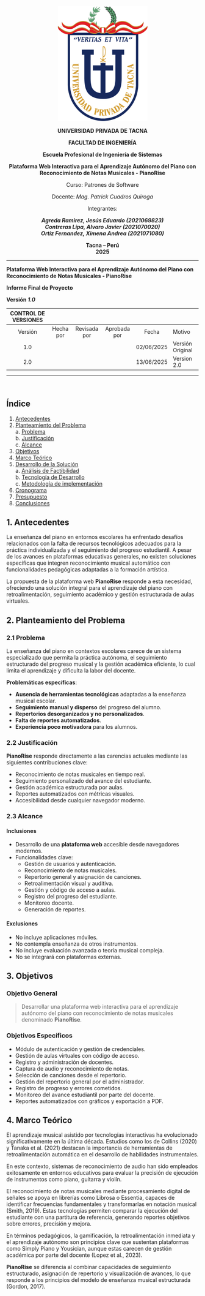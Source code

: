 <center>

[comment]: <img src="./media/media/image1.png" style="width:1.088in;height:1.46256in" alt="escudo.png" />

![./media/media/image1.png](../media/logo-upt.png)

**UNIVERSIDAD PRIVADA DE TACNA**

**FACULTAD DE INGENIERÍA**

**Escuela Profesional de Ingeniería de Sistemas**

**Plataforma Web Interactiva para el Aprendizaje Autónomo del Piano con Reconocimiento de Notas Musicales \- PianoRise**

Curso: Patrones de Software

Docente: *Mag. Patrick Cuadros Quiroga*

Integrantes:

***Agreda Ramirez, Jesús Eduardo 	  (2021069823)***  
***Contreras Lipa, Alvaro Javier    (2021070020)***  
***Ortiz Fernandez, Ximena Andrea 	(2021071080)***

**Tacna – Perú**  
**2025**
</center>

---

**Plataforma Web Interactiva para el Aprendizaje Autónomo del Piano con Reconocimiento de Notas Musicales \- PianoRise**

**Informe Final de Proyecto**

**Versión *1.0***

| CONTROL DE VERSIONES |  |  |  |  |  |
| :---: | :---: | :---: | :---: | :---: | ----- |
| Versión | Hecha por | Revisada por | Aprobada por | Fecha | Motivo |
| 1.0 |  |  |  | 02/06/2025 | Versión Original |
| 2.0 |  |  |  | 13/06/2025 | Version 2.0      |

---
<br>

## Índice

1. [Antecedentes](#1-antecedentes)  
2. [Planteamiento del Problema](#2-planteamiento-del-problema)  
   a. [Problema](#21-problema)  
   b. [Justificación](#22-justificación)  
   c. [Alcance](#23-alcance)  
3. [Objetivos](#3-objetivos)  
4. [Marco Teórico](#4-marco-teórico)  
5. [Desarrollo de la Solución](#5-desarrollo-de-la-solución)  
   a. [Análisis de Factibilidad](#51-análisis-de-factibilidad)  
   b. [Tecnología de Desarrollo](#52-tecnología-de-desarrollo)  
   c. [Metodología de implementación](#53-metodología-de-implementación)  
6. [Cronograma](#6-cronograma)  
7. [Presupuesto](#7-presupuesto)  
8. [Conclusiones](#8-conclusiones)

## 1. Antecedentes

La enseñanza del piano en entornos escolares ha enfrentado desafíos relacionados con la falta de recursos tecnológicos adecuados para la práctica individualizada y el seguimiento del progreso estudiantil. A pesar de los avances en plataformas educativas generales, no existen soluciones específicas que integren reconocimiento musical automático con funcionalidades pedagógicas adaptadas a la formación artística.

La propuesta de la plataforma web **PianoRise** responde a esta necesidad, ofreciendo una solución integral para el aprendizaje del piano con retroalimentación, seguimiento académico y gestión estructurada de aulas virtuales.

## 2. Planteamiento del Problema

### 2.1 Problema

La enseñanza del piano en contextos escolares carece de un sistema especializado que permita la práctica autónoma, el seguimiento estructurado del progreso musical y la gestión académica eficiente, lo cual limita el aprendizaje y dificulta la labor del docente.

**Problemáticas específicas**:

- **Ausencia de herramientas tecnológicas** adaptadas a la enseñanza musical escolar.
- **Seguimiento manual y disperso** del progreso del alumno.
- **Repertorios desorganizados y no personalizados**.
- **Falta de reportes automatizados**.
- **Experiencia poco motivadora** para los alumnos.

### 2.2 Justificación

**PianoRise** responde directamente a las carencias actuales mediante las siguientes contribuciones clave:

- Reconocimiento de notas musicales en tiempo real.  
- Seguimiento personalizado del avance del estudiante.  
- Gestión académica estructurada por aulas.  
- Reportes automatizados con métricas visuales.  
- Accesibilidad desde cualquier navegador moderno.

### 2.3 Alcance

#### Inclusiones

- Desarrollo de una **plataforma web** accesible desde navegadores modernos.
- Funcionalidades clave:
  - Gestión de usuarios y autenticación.
  - Reconocimiento de notas musicales.
  - Repertorio general y asignación de canciones.
  - Retroalimentación visual y auditiva.
  - Gestión y código de acceso a aulas.
  - Registro del progreso del estudiante.
  - Monitoreo docente.
  - Generación de reportes.

#### Exclusiones

- No incluye aplicaciones móviles.
- No contempla enseñanza de otros instrumentos.
- No incluye evaluación avanzada o teoría musical compleja.
- No se integrará con plataformas externas.

## 3. Objetivos

### Objetivo General

> Desarrollar una plataforma web interactiva para el aprendizaje autónomo del piano con reconocimiento de notas musicales denominado **PianoRise**.

### Objetivos Específicos

- Módulo de autenticación y gestión de credenciales.
- Gestión de aulas virtuales con código de acceso.
- Registro y administración de docentes.
- Captura de audio y reconocimiento de notas.
- Selección de canciones desde el repertorio.
- Gestión del repertorio general por el administrador.
- Registro de progreso y errores cometidos.
- Monitoreo del avance estudiantil por parte del docente.
- Reportes automatizados con gráficos y exportación a PDF.

## 4. Marco Teórico

El aprendizaje musical asistido por tecnologías interactivas ha evolucionado significativamente en la última década. Estudios como los de Collins (2020) y Tanaka et al. (2021) destacan la importancia de herramientas de retroalimentación automática en el desarrollo de habilidades instrumentales.

En este contexto, sistemas de reconocimiento de audio han sido empleados exitosamente en entornos educativos para evaluar la precisión de ejecución de instrumentos como piano, guitarra y violín.

El reconocimiento de notas musicales mediante procesamiento digital de señales se apoya en librerías como Librosa o Essentia, capaces de identificar frecuencias fundamentales y transformarlas en notación musical (Smith, 2019). Estas tecnologías permiten comparar la ejecución del estudiante con una partitura de referencia, generando reportes objetivos sobre errores, precisión y mejora.

En términos pedagógicos, la gamificación, la retroalimentación inmediata y el aprendizaje autónomo son principios clave que sustentan plataformas como Simply Piano y Yousician, aunque estas carecen de gestión académica por parte del docente (Lopez et al., 2023).

**PianoRise** se diferencia al combinar capacidades de seguimiento estructurado, asignación de repertorio y visualización de avances, lo que responde a los principios del modelo de enseñanza musical estructurada (Gordon, 2017).

